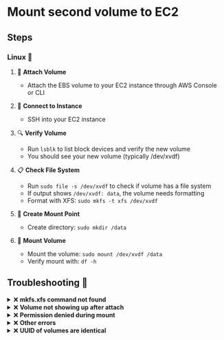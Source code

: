 # Mount second volume to EC2

## Steps

### Linux 🐧

1. 💾 **Attach Volume**

   - Attach the EBS volume to your EC2 instance through AWS Console or CLI

2. 🔌 **Connect to Instance**

   - SSH into your EC2 instance

3. 🔍 **Verify Volume**

   - Run `lsblk` to list block devices and verify the new volume
   - You should see your new volume (typically /dev/xvdf)

4. 📋 **Check File System**

   - Run `sudo file -s /dev/xvdf` to check if volume has a file system
   - If output shows `/dev/xvdf: data`, the volume needs formatting
   - Format with XFS: `sudo mkfs -t xfs /dev/xvdf`

5. 📁 **Create Mount Point**

   - Create directory: `sudo mkdir /data`

6. 🔗 **Mount Volume**
   - Mount the volume: `sudo mount /dev/xvdf /data`
   - Verify mount with: `df -h`

## Troubleshooting 🔧

<details>
<summary>❌ <b>mkfs.xfs command not found</b></summary>

Install XFS tools package:

- For Amazon Linux/RHEL/CentOS:
  ```bash
  sudo yum install xfsprogs
  ```
- For Ubuntu/Debian:
  ```bash
  sudo apt-get update
  sudo apt-get install xfsprogs
  ```
  </details>

<details>
<summary>❌ <b>Volume not showing up after attach</b></summary>

1. Verify volume attachment in AWS Console
2. Scan for new devices:
   ```bash
   sudo fdisk -l
   # or
   sudo lsblk
   ```
3. If still not visible, try:
   ```bash
   sudo systemctl restart systemd-udevd
   ```
   </details>

<details>
<summary>❌ <b>Permission denied during mount</b></summary>

1. Check if mount point exists and has correct permissions:
   ```bash
   ls -ld /data
   ```
2. Ensure you're using sudo:
   ```bash
   sudo mount /dev/xvdf /data
   ```
   </details>

<details>
<summary>❌ <b>Other errors</b></summary>

1. Check system logs for errors:
   ```bash
   dmesg | tail -20
   ```
2. View mount errors:
   ```bash
   sudo journalctl -u systemd-mount
   ```
3. Check disk status:
   ```bash
   sudo fdisk -l /dev/xvdf
   ```
      </details>
   <details>
   <summary>❌ <b>UUID of volumes are identical</b></summary>

- For XFS volumes, you can use the `xfs_admin` command to change the UUID of the volume.
  ```bash
  sudo xfs_admin -U generate /dev/xvdf
  ```
- For ext4 volumes, you can use the `tune2fs` command to change the UUID of the volume.
  ```bash
  sudo tune2fs /dev/xvdf -U random
  ```
  </details>
